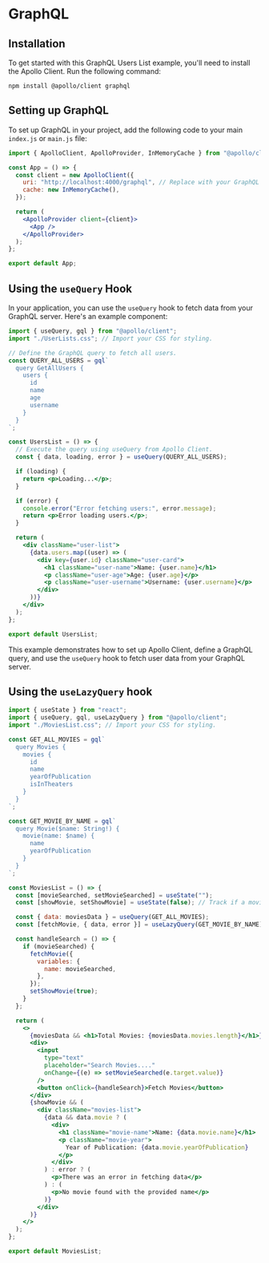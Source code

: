 # GraphQL

## Installation

To get started with this GraphQL Users List example, you'll need to install the Apollo Client. Run the following command:

```shell
npm install @apollo/client graphql
```

## Setting up GraphQL

To set up GraphQL in your project, add the following code to your main `index.js` or `main.js` file:

```jsx
import { ApolloClient, ApolloProvider, InMemoryCache } from "@apollo/client";

const App = () => {
  const client = new ApolloClient({
    uri: "http://localhost:4000/graphql", // Replace with your GraphQL server's URL
    cache: new InMemoryCache(),
  });

  return (
    <ApolloProvider client={client}>
      <App />
    </ApolloProvider>
  );
};

export default App;
```

## Using the `useQuery` Hook

In your application, you can use the `useQuery` hook to fetch data from your GraphQL server. Here's an example component:

```jsx
import { useQuery, gql } from "@apollo/client";
import "./UserLists.css"; // Import your CSS for styling.

// Define the GraphQL query to fetch all users.
const QUERY_ALL_USERS = gql`
  query GetAllUsers {
    users {
      id
      name
      age
      username
    }
  }
`;

const UsersList = () => {
  // Execute the query using useQuery from Apollo Client.
  const { data, loading, error } = useQuery(QUERY_ALL_USERS);

  if (loading) {
    return <p>Loading...</p>;
  }

  if (error) {
    console.error("Error fetching users:", error.message);
    return <p>Error loading users.</p>;
  }

  return (
    <div className="user-list">
      {data.users.map((user) => (
        <div key={user.id} className="user-card">
          <h1 className="user-name">Name: {user.name}</h1>
          <p className="user-age">Age: {user.age}</p>
          <p className="user-username">Username: {user.username}</p>
        </div>
      ))}
    </div>
  );
};

export default UsersList;
```

This example demonstrates how to set up Apollo Client, define a GraphQL query, and use the `useQuery` hook to fetch user data from your GraphQL server.

## Using the `useLazyQuery` hook

```jsx
import { useState } from "react";
import { useQuery, gql, useLazyQuery } from "@apollo/client";
import "./MoviesList.css"; // Import your CSS for styling.

const GET_ALL_MOVIES = gql`
  query Movies {
    movies {
      id
      name
      yearOfPublication
      isInTheaters
    }
  }
`;

const GET_MOVIE_BY_NAME = gql`
  query Movie($name: String!) {
    movie(name: $name) {
      name
      yearOfPublication
    }
  }
`;

const MoviesList = () => {
  const [movieSearched, setMovieSearched] = useState("");
  const [showMovie, setShowMovie] = useState(false); // Track if a movie is fetched

  const { data: moviesData } = useQuery(GET_ALL_MOVIES);
  const [fetchMovie, { data, error }] = useLazyQuery(GET_MOVIE_BY_NAME);

  const handleSearch = () => {
    if (movieSearched) {
      fetchMovie({
        variables: {
          name: movieSearched,
        },
      });
      setShowMovie(true);
    }
  };

  return (
    <>
      {moviesData && <h1>Total Movies: {moviesData.movies.length}</h1>}
      <div>
        <input
          type="text"
          placeholder="Search Movies...."
          onChange={(e) => setMovieSearched(e.target.value)}
        />
        <button onClick={handleSearch}>Fetch Movies</button>
      </div>
      {showMovie && (
        <div className="movies-list">
          {data && data.movie ? (
            <div>
              <h1 className="movie-name">Name: {data.movie.name}</h1>
              <p className="movie-year">
                Year of Publication: {data.movie.yearOfPublication}
              </p>
            </div>
          ) : error ? (
            <p>There was an error in fetching data</p>
          ) : (
            <p>No movie found with the provided name</p>
          )}
        </div>
      )}
    </>
  );
};

export default MoviesList;
```
